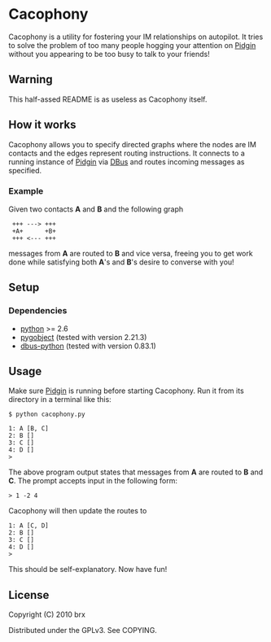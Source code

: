 # Cacophony #

Cacophony is a utility for fostering your IM relationships on
autopilot. It tries to solve the problem of too many people hogging
your attention on [Pidgin](http://www.pidgin.im) without you appearing
to be too busy to talk to your friends!

## Warning ##

This half-assed README is as useless as Cacophony itself.

## How it works ##

Cacophony allows you to specify directed graphs where the nodes are IM
contacts and the edges represent routing instructions. It connects to
a running instance of [Pidgin](http://www.pidgin.im) via
[DBus](http://dbus.freedesktop.org) and routes incoming messages as
specified.

### Example ###

Given two contacts **A** and **B** and the following graph

     +++ ---> +++
     +A+      +B+
     +++ <--- +++

messages from **A** are routed to **B** and vice versa, freeing you to
get work done while satisfying both **A**'s and **B**'s desire to
converse with you!

## Setup ##

### Dependencies ###

- [python](http://www.python.org/) >= 2.6
- [pygobject](http://www.pygtk.org/) (tested with version 2.21.3)
- [dbus-python](http://cgit.freedesktop.org/dbus/dbus-python/) (tested with version 0.83.1)

## Usage ##

Make sure [Pidgin](http://www.pidgin.im) is running before starting
Cacophony. Run it from its directory in a terminal like this:

    $ python cacophony.py

    1: A [B, C]
    2: B []
    3: C []
    4: D []
    >
    
The above program output states that messages from **A** are routed to
**B** and **C**. The prompt accepts input in the following form:

    > 1 -2 4

Cacophony will then update the routes to

    1: A [C, D]
    2: B []
    3: C []
    4: D []
    >

This should be self-explanatory. Now have fun!

## License ##

Copyright (C) 2010 brx

Distributed under the GPLv3. See COPYING.
